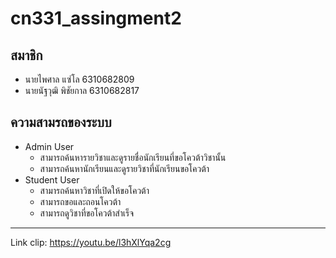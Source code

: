 # cn331_assingment2
## สมาชิก
- นายไพศาล แซ่โล 6310682809
- นายนัฐวุฒิ พิชัยกาล 6310682817
## ความสามรถของระบบ
- Admin User
  - สามารถค้นหารายวิชาและดูรายชื่อนักเรียนที่ขอโควต้าวิชานั้น
  - สามารถค้นหานักเรียนและดูรายวิชาที่นักเรียนขอโควต้า
- Student User
  - สามารถค้นหาวิชาที่เปิดให้ขอโควต้า
  - สามารถขอและถอนโควต้า
  - สามารถดูวิชาที่ขอโควต้าสำเร็จ
---
Link clip: <https://youtu.be/l3hXlYqa2cg>
